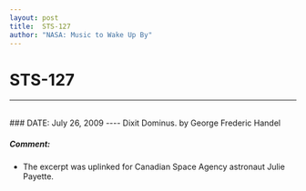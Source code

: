 ```yaml
---
layout: post
title:  STS-127
author: "NASA: Music to Wake Up By"
---
```


# STS-127
----
<br/>
### DATE: July 26, 2009
----
Dixit Dominus. by George Frederic Handel

##### Comment:
* The excerpt was uplinked for Canadian Space Agency astronaut Julie Payette.
